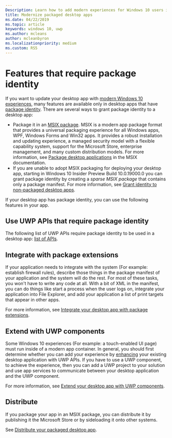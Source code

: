 ```yaml
---
Description: Learn how to add modern experiences for Windows 10 users in a desktop application that you have packaged in a Windows app package.
title: Modernize packaged desktop apps
ms.date: 04/22/2019
ms.topic: article
keywords: windows 10, uwp
ms.author: mcleans
author: mcleanbyron
ms.localizationpriority: medium
ms.custom: RS5
---
```


# Features that require package identity

If you want to update your desktop app with [modern Windows 10 experiences](index.md), many features are available only in desktop apps that have [package identity](https://docs.microsoft.com/uwp/schemas/appxpackage/uapmanifestschema/element-identity). There are several ways to grant package identity to a desktop app:

* Package it in an [MSIX package](/windows/msix/desktop/desktop-to-uwp-root). MSIX is a modern app package format that provides a universal packaging experience for all Windows apps, WPF, Windows Forms and Win32 apps. It provides a robust installation and updating experience, a managed security model with a flexible capability system, support for the Microsoft Store, enterprise management, and many custom distribution models. For more information, see [Package desktop applications](https://docs.microsoft.com/windows/msix/desktop/desktop-to-uwp-root) in the MSIX documentation.
* If you are unable to adopt MSIX packaging for deploying your desktop app, starting in Windows 10 Insider Preview Build 10.0.19000.0 you can grant package identity by creating a *sparse MSIX package* that contains only a package manifest. For more information, see [Grant identity to non-packaged desktop apps](grant-identity-to-nonpackaged-apps.md).

If your desktop app has package identity, you can use the following features in your app.

## Use UWP APIs that require package identity

The following list of UWP APIs require package identity to be used in a desktop app: [list of APIs](desktop-to-uwp-supported-api.md#list-of-apis).

## Integrate with package extensions

If your application needs to integrate with the system (For example: establish firewall rules), describe those things in the package manifest of your application and the system will do the rest. For most of these tasks, you won't have to write any code at all. With a bit of XML in the manifest, you can do things like start a process when the user logs on, integrate your application into File Explorer, and add your application a list of print targets that appear in other apps.

For more information, see [Integrate your desktop app with package extensions](desktop-to-uwp-extensions.md).

## Extend with UWP components

Some Windows 10 experiences (For example: a touch-enabled UI page) must run inside of a modern app container. In general, you should first determine whether you can add your experience by [enhancing](desktop-to-uwp-enhance.md) your existing desktop application with UWP APIs. If you have to use a UWP component, to achieve the experience, then you can add a UWP project to your solution and use app services to communicate between your desktop application and the UWP component.

For more information, see [Extend your desktop app with UWP components](desktop-to-uwp-extend.md).

## Distribute

If you package your app in an MSIX package, you can distribute it by publishing it the Microsoft Store or by sideloading it onto other systems.

See [Distribute your packaged desktop app](desktop-to-uwp-distribute.md).
